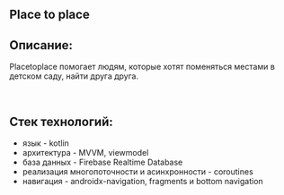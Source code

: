 ## Place to place

## Описание:
<p>  
  Placetoplace помогает людям, которые хотят поменяться местами в детском саду, найти друга друга.
</p>
</br>

## Стек технологий:

- язык - kotlin
- архитектура - MVVM, viewmodel
- база данных - Firebase Realtime Database
- реализация многопоточности и асинхронности - coroutines
- навигация - androidx-navigation, fragments и bottom navigation
